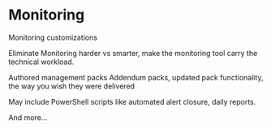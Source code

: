 # Monitoring
Monitoring customizations

Eliminate Monitoring harder vs smarter, make the monitoring tool carry the technical workload.

Authored management packs
Addendum packs, updated pack functionality, the way you wish they were delivered

May include PowerShell scripts like automated alert closure, daily reports.

And more...
